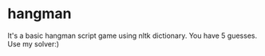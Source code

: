 # hangman
It's a basic hangman script game using nltk dictionary. You have 5 guesses. Use my solver:)
